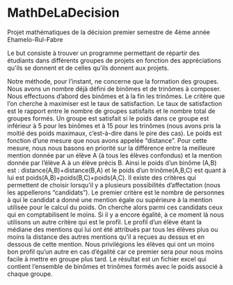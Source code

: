 # MathDeLaDecision
Projet mathématiques de la décision premier semestre de 4ème année
Ehamelo-Rul-Fabre

Le but consiste à trouver un programme permettant de répartir des étudiants 
dans différents groupes de projets en fonction des appréciations qu'ils se donnent et de celles qu'ils donnent aux projets.


Notre méthode, pour l’instant, ne concerne que la formation des groupes. Nous avons un nombre déjà défini de binômes et de trinômes à composer. Nous effectuons d’abord des binômes et à la fin les trinômes. 
Le critère que l’on cherche à maximiser est le taux de satisfaction. Le taux de satisfaction est le rapport entre le nombre de groupes satisfaits et le nombre total de groupes formés. Un groupe est satisfait si le poids dans ce groupe est inférieur à 5 pour les binômes et à 15 pour les trinômes (nous avons pris la moitié des poids maximaux, c’est-à-dire dans le pire des cas). 
Le poids est fonction d’une mesure que nous avons appelée “distance”. Pour cette mesure, nous nous basons en priorité sur la différence entre la meilleure mention donnée par un élève A (à tous les élèves confondus) et la mention donnée par l’élève A à un élève précis B. Ainsi le poids d’un binôme (A,B) est : distance(A,B)+distance(B,A) et le poids d’un trinôme(A,B,C) est quant à lui est poids(A,B)+poids(B,C)+poids(A,C). 
 Il existe des critères qui permettent de choisir lorsqu’il y a plusieurs possibilités d’affectation (nous les appellerons “candidats”). Le premier critère est le nombre de personnes à qui le candidat a donné une mention égale ou supérieure à la mention utilisée pour le calcul du poids. On cherche alors parmi ces candidats ceux qui en comptabilisent le moins. Si il y a encore égalité, à ce moment là nous utilisons un autre critère qui est le profil. Le profil d’un élève étant la médiane des mentions qui lui ont été attribués par tous les élèves plus ou moins la distance des autres mentions qu’il a reçues au dessus et en dessous de cette mention. Nous privilégions les élèves qui ont un moins bon profil qu’un autre en cas d’égalité car ce premier sera pour nous moins facile à mettre en groupe plus tard.
Le résultat est un fichier excel qui contient l’ensemble de binômes et trinômes formés avec le poids associé à chaque groupe.

